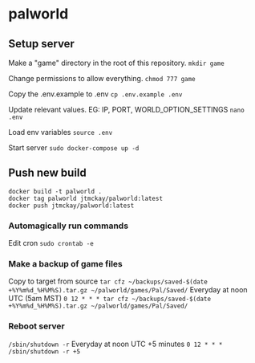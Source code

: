 # palworld
## Setup server
Make a "game" directory in the root of this repository.
`mkdir game`

Change permissions to allow everything.
`chmod 777 game`

Copy the .env.example to .env
`cp .env.example .env`

Update relevant values. EG: IP, PORT, WORLD_OPTION_SETTINGS
`nano .env`

Load env variables
`source .env`

Start server
`sudo docker-compose up -d`

## Push new build
```
docker build -t palworld .
docker tag palworld jtmckay/palworld:latest
docker push jtmckay/palworld:latest
```

### Automagically run commands
Edit cron
`sudo crontab -e`

### Make a backup of game files
Copy to target from source
`tar cfz ~/backups/saved-$(date +%Y%m%d_%H%M%S).tar.gz ~/palworld/games/Pal/Saved/`
Everyday at noon UTC (5am MST)
`0 12 * * * tar cfz ~/backups/saved-$(date +%Y%m%d_%H%M%S).tar.gz ~/palworld/games/Pal/Saved/`

### Reboot server
`/sbin/shutdown -r`
Everyday at noon UTC +5 minutes
`0 12 * * * /sbin/shutdown -r +5`
